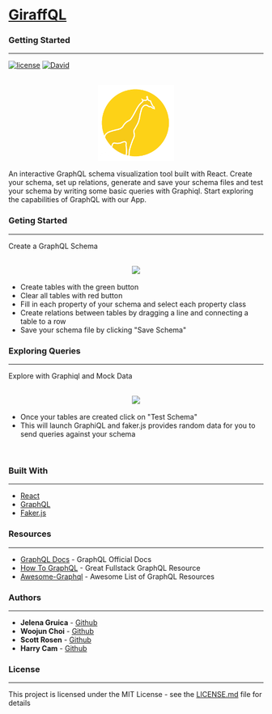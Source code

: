 # [GiraffQL](www.giraffql.com)

### Getting Started
---

[![license](https://img.shields.io/badge/license-MIT-blue.svg)](https://github.com/giraffQL/giraffQL)
[![David](https://img.shields.io/david/giraffQL/giraffQL.svg)](https://github.com/giraffQL/giraffQL)

<br/>
<center><img src="./src/img/giraffQL-logo-white.png" /></center>

 An interactive GraphQL schema visualization tool built with React.  Create your schema, set up relations, generate and save your schema files and test your schema by writing some basic queries with Graphiql. Start exploring the capabilities of GraphQL with our App. 
<br />

### Geting Started
---

Create a GraphQL Schema

<br/>

<center><img src="./src/img/gifs/giraffQL-table-relation.gif" /></center>

* Create tables with the green button
* Clear all tables with red button
* Fill in each property of your schema and select each property class
* Create relations between tables by dragging a line and connecting a table to a row
* Save your schema file by clicking "Save Schema"


### Exploring Queries
---

Explore with Graphiql and Mock Data

<br />

<center><img src="./src/img/gifs/giraffQL-graphiql.gif"/></center>

* Once your tables are created click on "Test Schema"
* This will launch GraphiQL and faker.js provides random data for you to send queries against your schema
<br/>

### Built With
---
* [React](https://reactjs.org/)
* [GraphQL](https://www.github.com.io/graphql/)
* [Faker.js](https://github.com/marak/Faker.js/)

### Resources
---
* [GraphQL Docs](https://www.graphql.com/) - GraphQL Official Docs
* [How To GraphQL](https://www.howtographql.com/) - Great Fullstack GraphQL Resource
* [Awesome-Graphql](https://github.com/chentsulin/awesome-graphql) - Awesome List of GraphQL Resources

### Authors
---
* **Jelena Gruica** - [Github](https://github.com/jgruica)
* **Woojun Choi** - [Github](https://github.com/woojunchoi)
* **Scott Rosen** - [Github](https://github.com/scottrosen14)
* **Harry Cam** - [Github](https://github.com/hcam05)

### License
---
This project is licensed under the MIT License - see the [LICENSE.md](LICENSE.md) file for details
